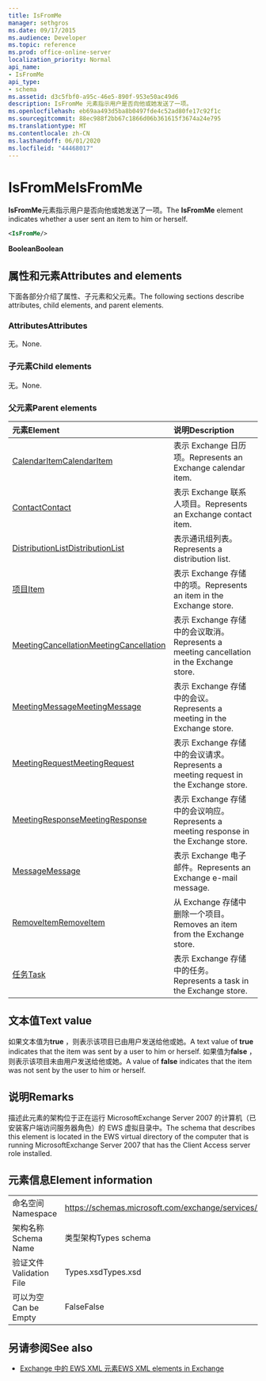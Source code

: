 ```yaml
---
title: IsFromMe
manager: sethgros
ms.date: 09/17/2015
ms.audience: Developer
ms.topic: reference
ms.prod: office-online-server
localization_priority: Normal
api_name:
- IsFromMe
api_type:
- schema
ms.assetid: d3c5fbf0-a95c-46e5-890f-953e50ac49d6
description: IsFromMe 元素指示用户是否向他或她发送了一项。
ms.openlocfilehash: eb69aa493d5ba8b0497fde4c52ad80fe17c92f1c
ms.sourcegitcommit: 88ec988f2bb67c1866d06b361615f3674a24e795
ms.translationtype: MT
ms.contentlocale: zh-CN
ms.lasthandoff: 06/01/2020
ms.locfileid: "44468017"
---
```

# <a name="isfromme"></a><span data-ttu-id="51353-103">IsFromMe</span><span class="sxs-lookup"><span data-stu-id="51353-103">IsFromMe</span></span>

<span data-ttu-id="51353-104">**IsFromMe**元素指示用户是否向他或她发送了一项。</span><span class="sxs-lookup"><span data-stu-id="51353-104">The **IsFromMe** element indicates whether a user sent an item to him or herself.</span></span> 
  
```xml
<IsFromMe/>
```

 <span data-ttu-id="51353-105">**Boolean**</span><span class="sxs-lookup"><span data-stu-id="51353-105">**Boolean**</span></span>
## <a name="attributes-and-elements"></a><span data-ttu-id="51353-106">属性和元素</span><span class="sxs-lookup"><span data-stu-id="51353-106">Attributes and elements</span></span>

<span data-ttu-id="51353-107">下面各部分介绍了属性、子元素和父元素。</span><span class="sxs-lookup"><span data-stu-id="51353-107">The following sections describe attributes, child elements, and parent elements.</span></span>
  
### <a name="attributes"></a><span data-ttu-id="51353-108">Attributes</span><span class="sxs-lookup"><span data-stu-id="51353-108">Attributes</span></span>

<span data-ttu-id="51353-109">无。</span><span class="sxs-lookup"><span data-stu-id="51353-109">None.</span></span>
  
### <a name="child-elements"></a><span data-ttu-id="51353-110">子元素</span><span class="sxs-lookup"><span data-stu-id="51353-110">Child elements</span></span>

<span data-ttu-id="51353-111">无。</span><span class="sxs-lookup"><span data-stu-id="51353-111">None.</span></span>
  
### <a name="parent-elements"></a><span data-ttu-id="51353-112">父元素</span><span class="sxs-lookup"><span data-stu-id="51353-112">Parent elements</span></span>

|<span data-ttu-id="51353-113">**元素**</span><span class="sxs-lookup"><span data-stu-id="51353-113">**Element**</span></span>|<span data-ttu-id="51353-114">**说明**</span><span class="sxs-lookup"><span data-stu-id="51353-114">**Description**</span></span>|
|:-----|:-----|
|[<span data-ttu-id="51353-115">CalendarItem</span><span class="sxs-lookup"><span data-stu-id="51353-115">CalendarItem</span></span>](calendaritem.md) <br/> |<span data-ttu-id="51353-116">表示 Exchange 日历项。</span><span class="sxs-lookup"><span data-stu-id="51353-116">Represents an Exchange calendar item.</span></span>  <br/> |
|[<span data-ttu-id="51353-117">Contact</span><span class="sxs-lookup"><span data-stu-id="51353-117">Contact</span></span>](contact.md) <br/> |<span data-ttu-id="51353-118">表示 Exchange 联系人项目。</span><span class="sxs-lookup"><span data-stu-id="51353-118">Represents an Exchange contact item.</span></span>  <br/> |
|[<span data-ttu-id="51353-119">DistributionList</span><span class="sxs-lookup"><span data-stu-id="51353-119">DistributionList</span></span>](distributionlist.md) <br/> |<span data-ttu-id="51353-120">表示通讯组列表。</span><span class="sxs-lookup"><span data-stu-id="51353-120">Represents a distribution list.</span></span>  <br/> |
|[<span data-ttu-id="51353-121">项目</span><span class="sxs-lookup"><span data-stu-id="51353-121">Item</span></span>](item.md) <br/> |<span data-ttu-id="51353-122">表示 Exchange 存储中的项。</span><span class="sxs-lookup"><span data-stu-id="51353-122">Represents an item in the Exchange store.</span></span>  <br/> |
|[<span data-ttu-id="51353-123">MeetingCancellation</span><span class="sxs-lookup"><span data-stu-id="51353-123">MeetingCancellation</span></span>](meetingcancellation.md) <br/> |<span data-ttu-id="51353-124">表示 Exchange 存储中的会议取消。</span><span class="sxs-lookup"><span data-stu-id="51353-124">Represents a meeting cancellation in the Exchange store.</span></span>  <br/> |
|[<span data-ttu-id="51353-125">MeetingMessage</span><span class="sxs-lookup"><span data-stu-id="51353-125">MeetingMessage</span></span>](meetingmessage.md) <br/> |<span data-ttu-id="51353-126">表示 Exchange 存储中的会议。</span><span class="sxs-lookup"><span data-stu-id="51353-126">Represents a meeting in the Exchange store.</span></span>  <br/> |
|[<span data-ttu-id="51353-127">MeetingRequest</span><span class="sxs-lookup"><span data-stu-id="51353-127">MeetingRequest</span></span>](meetingrequest.md) <br/> |<span data-ttu-id="51353-128">表示 Exchange 存储中的会议请求。</span><span class="sxs-lookup"><span data-stu-id="51353-128">Represents a meeting request in the Exchange store.</span></span>  <br/> |
|[<span data-ttu-id="51353-129">MeetingResponse</span><span class="sxs-lookup"><span data-stu-id="51353-129">MeetingResponse</span></span>](meetingresponse.md) <br/> |<span data-ttu-id="51353-130">表示 Exchange 存储中的会议响应。</span><span class="sxs-lookup"><span data-stu-id="51353-130">Represents a meeting response in the Exchange store.</span></span>  <br/> |
|[<span data-ttu-id="51353-131">Message</span><span class="sxs-lookup"><span data-stu-id="51353-131">Message</span></span>](message-ex15websvcsotherref.md) <br/> |<span data-ttu-id="51353-132">表示 Exchange 电子邮件。</span><span class="sxs-lookup"><span data-stu-id="51353-132">Represents an Exchange e-mail message.</span></span>  <br/> |
|[<span data-ttu-id="51353-133">RemoveItem</span><span class="sxs-lookup"><span data-stu-id="51353-133">RemoveItem</span></span>](removeitem.md) <br/> |<span data-ttu-id="51353-134">从 Exchange 存储中删除一个项目。</span><span class="sxs-lookup"><span data-stu-id="51353-134">Removes an item from the Exchange store.</span></span>  <br/> |
|[<span data-ttu-id="51353-135">任务</span><span class="sxs-lookup"><span data-stu-id="51353-135">Task</span></span>](task.md) <br/> |<span data-ttu-id="51353-136">表示 Exchange 存储中的任务。</span><span class="sxs-lookup"><span data-stu-id="51353-136">Represents a task in the Exchange store.</span></span>  <br/> |
   
## <a name="text-value"></a><span data-ttu-id="51353-137">文本值</span><span class="sxs-lookup"><span data-stu-id="51353-137">Text value</span></span>

<span data-ttu-id="51353-138">如果文本值为**true** ，则表示该项目已由用户发送给他或她。</span><span class="sxs-lookup"><span data-stu-id="51353-138">A text value of **true** indicates that the item was sent by a user to him or herself.</span></span> <span data-ttu-id="51353-139">如果值为**false** ，则表示该项目未由用户发送给他或她。</span><span class="sxs-lookup"><span data-stu-id="51353-139">A value of **false** indicates that the item was not sent by the user to him or herself.</span></span> 
  
## <a name="remarks"></a><span data-ttu-id="51353-140">说明</span><span class="sxs-lookup"><span data-stu-id="51353-140">Remarks</span></span>

<span data-ttu-id="51353-141">描述此元素的架构位于正在运行 MicrosoftExchange Server 2007 的计算机（已安装客户端访问服务器角色）的 EWS 虚拟目录中。</span><span class="sxs-lookup"><span data-stu-id="51353-141">The schema that describes this element is located in the EWS virtual directory of the computer that is running MicrosoftExchange Server 2007 that has the Client Access server role installed.</span></span>
  
## <a name="element-information"></a><span data-ttu-id="51353-142">元素信息</span><span class="sxs-lookup"><span data-stu-id="51353-142">Element information</span></span>

|||
|:-----|:-----|
|<span data-ttu-id="51353-143">命名空间</span><span class="sxs-lookup"><span data-stu-id="51353-143">Namespace</span></span>  <br/> |https://schemas.microsoft.com/exchange/services/2006/types  <br/> |
|<span data-ttu-id="51353-144">架构名称</span><span class="sxs-lookup"><span data-stu-id="51353-144">Schema Name</span></span>  <br/> |<span data-ttu-id="51353-145">类型架构</span><span class="sxs-lookup"><span data-stu-id="51353-145">Types schema</span></span>  <br/> |
|<span data-ttu-id="51353-146">验证文件</span><span class="sxs-lookup"><span data-stu-id="51353-146">Validation File</span></span>  <br/> |<span data-ttu-id="51353-147">Types.xsd</span><span class="sxs-lookup"><span data-stu-id="51353-147">Types.xsd</span></span>  <br/> |
|<span data-ttu-id="51353-148">可以为空</span><span class="sxs-lookup"><span data-stu-id="51353-148">Can be Empty</span></span>  <br/> |<span data-ttu-id="51353-149">False</span><span class="sxs-lookup"><span data-stu-id="51353-149">False</span></span>  <br/> |
   
## <a name="see-also"></a><span data-ttu-id="51353-150">另请参阅</span><span class="sxs-lookup"><span data-stu-id="51353-150">See also</span></span>



- [<span data-ttu-id="51353-151">Exchange 中的 EWS XML 元素</span><span class="sxs-lookup"><span data-stu-id="51353-151">EWS XML elements in Exchange</span></span>](ews-xml-elements-in-exchange.md)

